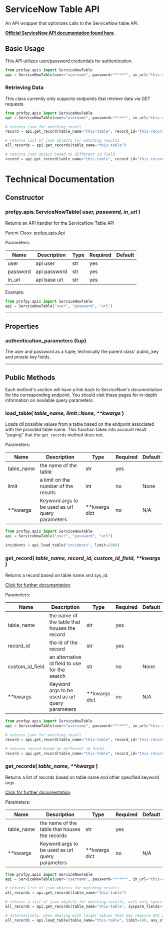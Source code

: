# ServiceNow Table API 
An API wrapper that optimizes calls to the ServiceNow table API. 

**[Official ServiceNow API documentation found here](https://docs.servicenow.com/bundle/geneva-servicenow-platform/page/integrate/inbound_rest/concept/c_TableAPI.html)**.
## Basic Usage
This API utilizes user/password credentials for authentication. 
```python
from profpy.apis import ServiceNowTable
api = ServiceNowTable(user="username", password="*****", in_url="this-api-url.com/api/now/table/")
```

### Retrieving Data
This class currently only supports endpoints that retrieve data via GET requests. 
```python
from profpy.apis import ServiceNowTable
api = ServiceNowTable(user="username", password="*****", in_url="this-api-url.com/api/now/table/")

# returns json for matching result
record = api.get_record(table_name="this-table", record_id="this-record-id")

# returns list of json objects for matching results
all_records = api.get_records(table_name="this-table")

# returns json object based on different id field
record = api.get_record(table_name="this-table", record_id="this-record-id", custom_id_field="alternative-id-field")
```

# Technical Documentation
## Constructor
### profpy.apis.ServiceNowTable( *user, password, in_url* )
Returns an API handler for the ServiceNow Table API

Parent Class: [profpy.apis.Api](./Api.md)

Parameters: 

| Name        | Description                                        | Type          | Required | Default |
|-------------|----------------------------------------------------|---------------|----------|---------|
| user  | api user | str          | yes       |    |
| password   | api password    | str | yes       |      |
| in_url | api base url | str | yes |  |

Example:

```python
from profpy.apis import ServiceNowTable
api = ServiceNowTable("user", "password", "url")
```
---
 
## Properties
### authentication_parameters (tup)
The user and password as a tuple; technically the parent class' public_key and private key fields.

---
 
 ## Public Methods
Each method's section will have a link back to ServiceNow's documentation for the corresponding endpoint. You should 
visit these pages for in-depth information on available query parameters. 

### load_table( *table_name, limit=None, \*\*kwargs* )
Loads *all* possible values from a table based on the endpoint associated with the provided table name.
This function takes into account result "paging" that the ```get_records``` method does not. 

Parameters:

| Name        | Description                                        | Type          | Required | Default |
|-------------|----------------------------------------------------|---------------|----------|---------|
| table_name  | the name of the table  | str          | yes       |    |
| limit      | a limit on the number of the results | int | no | None | 
| **kwargs    | Keyword args to be used as url query parameters    | **kwargs dict | no       | N/A     |


```python
from profpy.apis import ServiceNowTable
api = ServiceNowTable("user", "password", "url")

incidents = api.load_table("incidents", limit=2000)
```


### get_record( *table_name, record_id, custom_id_field, \*\*kwargs* )
Returns a record based on table name and sys_id.
 
[Click for further documentation](https://docs.servicenow.com/bundle/geneva-servicenow-platform/page/integrate/inbound_rest/reference/r_TableAPI-GETid.html).
 
Parameters:

| Name        | Description                                        | Type          | Required | Default |
|-------------|----------------------------------------------------|---------------|----------|---------|
| table_name  | the name of the table that houses the record | str          | yes       |    |
| record_id      | the id of the record | str | yes | | |
| custom_id_field     | an alternative id field to use for the search | str | no | None |
| **kwargs    | Keyword args to be used as url query parameters    | **kwargs dict | no       | N/A     |

```python
from profpy.apis import ServiceNowTable
api = ServiceNowTable(user="username", password="*****", in_url="this-api-url.com/api/now/table/")

# returns json for matching result
record = api.get_record(table_name="this-table", record_id="this-record-id")

# returns record based on different id field
record = api.get_record(table_name="this-table", record_id="this-record-id", custom_id_field="alternative-id-field")
```

### get_records( *table_name, \*\*kwargs* )
Returns a list of records based on table name and other specified keyword args.

[Click for further documentation](https://docs.servicenow.com/bundle/geneva-servicenow-platform/page/integrate/inbound_rest/reference/r_TableAPI-GET.html).


Parameters:

| Name        | Description                                        | Type          | Required | Default |
|-------------|----------------------------------------------------|---------------|----------|---------|
| table_name  | the name of the table that houses the records | str          | yes       |    |
| **kwargs    | Keyword args to be used as url query parameters    | **kwargs dict | no       | N/A     |

 ```python
from profpy.apis import ServiceNowTable
api = ServiceNowTable(user="username", password="*****", in_url="this-api-url.com/api/now/table/")

# returns list of json objects for matching results
all_records = api.get_records(table_name="this-table")

# returns a list of json objects for matching results, with only specified field (other query parameters available in API documentation)
all_records = api.get_records(table_name="this-table", sysparm_fields="field1")

# alternatively, when dealing with larger tables that may require API paging, use the "load_table" function instead
all_records = api.load_table(table_name="this-table", limit=100, any_other_query_params="some_value")
```